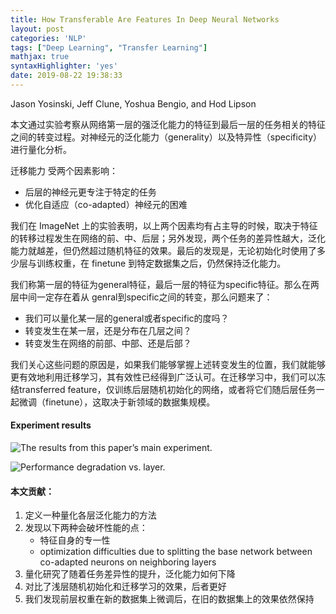 ```yaml
---
title: How Transferable Are Features In Deep Neural Networks
layout: post
categories: 'NLP'
tags: ["Deep Learning", "Transfer Learning"]
mathjax: true
syntaxHighlighter: 'yes'
date: 2019-08-22 19:38:33
---
```


Jason Yosinski, Jeff Clune, Yoshua Bengio, and Hod Lipson

本文通过实验考察从网络第一层的强泛化能力的特征到最后一层的任务相关的特征之间的转变过程。对神经元的泛化能力（generality）以及特异性（specificity）进行量化分析。

迁移能力 受两个因素影响：

-   后层的神经元更专注于特定的任务
-   优化自适应（co-adapted）神经元的困难

<!--more-->

我们在 ImageNet 上的实验表明，以上两个因素均有占主导的时候，取决于特征的转移过程发生在网络的前、中、后层；另外发现，两个任务的差异性越大，泛化能力就越差，但仍然超过随机特征的效果。最后的发现是，无论初始化时使用了多少层与训练权重，在 finetune 到特定数据集之后，仍然保持泛化能力。

我们称第一层的特征为general特征，最后一层的特征为specific特征。那么在两层中间一定存在着从 genral到specific之间的转变，那么问题来了：

-   我们可以量化某一层的general或者specific的度吗？
-   转变发生在某一层，还是分布在几层之间？
-   转变发生在网络的前部、中部、还是后部？

我们关心这些问题的原因是，如果我们能够掌握上述转变发生的位置，我们就能够更有效地利用迁移学习，其有效性已经得到广泛认可。在迁移学习中，我们可以冻结transferred feature，仅训练后层随机初始化的网络，或者将它们随后层任务一起微调（finetune），这取决于新领域的数据集规模。

#### Experiment results

![The results from this paper’s main experiment.](http://shihanmax.top/截屏2019-08-22下午7.35.42.png)

![Performance degradation vs. layer.](http://shihanmax.top/截屏2019-08-22下午7.36.29.png)



#### 本文贡献：

1.  定义一种量化各层泛化能力的方法
2.  发现以下两种会破坏性能的点：
    -   特征自身的专一性
    -   optimization difficulties due to splitting the base network between co-adapted neurons on neighboring layers
3.  量化研究了随着任务差异性的提升，泛化能力如何下降
4.  对比了浅层随机初始化和迁移学习的效果，后者更好
5.  我们发现前层权重在新的数据集上微调后，在旧的数据集上的效果依然保持

















